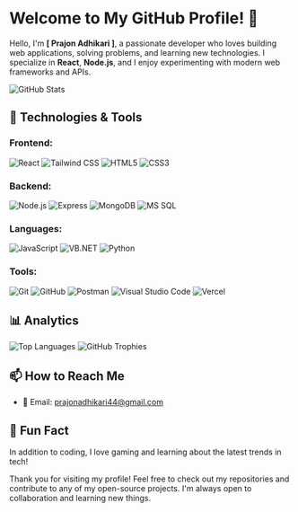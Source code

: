# Welcome to My GitHub Profile! 👋

Hello, I'm **[ Prajon Adhikari ]**, a passionate developer who loves building web applications, solving problems, and learning new technologies. I specialize in **React**, **Node.js**, and I enjoy experimenting with modern web frameworks and APIs.

![GitHub Stats](https://github-readme-stats.vercel.app/api?username=Prajon-Adhikari&show_icons=true&hide_title=true&hide=prs&count_private=true&theme=radical)

## 🚀 Technologies & Tools

### Frontend:
![React](https://img.shields.io/badge/React-61DAFB?style=flat-square&logo=react&logoColor=black)
![Tailwind CSS](https://img.shields.io/badge/Tailwind%20CSS-06B6D4?style=flat-square&logo=tailwind-css&logoColor=white)
![HTML5](https://img.shields.io/badge/HTML5-E34F26?style=flat-square&logo=html5&logoColor=white)
![CSS3](https://img.shields.io/badge/CSS3-1572B6?style=flat-square&logo=css3&logoColor=white)

### Backend:
![Node.js](https://img.shields.io/badge/Node.js-339933?style=flat-square&logo=node.js&logoColor=white)
![Express](https://img.shields.io/badge/Express-000000?style=flat-square&logo=express&logoColor=white)
![MongoDB](https://img.shields.io/badge/MongoDB-47A248?style=flat-square&logo=mongodb&logoColor=white)
![MS SQL](https://img.shields.io/badge/MS%20SQL-CC2927?style=flat-square&logo=microsoft-sql-server&logoColor=white)

### Languages:
![JavaScript](https://img.shields.io/badge/JavaScript-F7DF1E?style=flat-square&logo=javascript&logoColor=black)
![VB.NET](https://img.shields.io/badge/VB.NET-5E2C5B?style=flat-square&logo=.net&logoColor=white)
![Python](https://img.shields.io/badge/Python-3776AB?style=flat-square&logo=python&logoColor=white)

### Tools:
![Git](https://img.shields.io/badge/Git-F05032?style=flat-square&logo=git&logoColor=white)
![GitHub](https://img.shields.io/badge/GitHub-181717?style=flat-square&logo=github&logoColor=white)
![Postman](https://img.shields.io/badge/Postman-FF6C37?style=flat-square&logo=postman&logoColor=white)
![Visual Studio Code](https://img.shields.io/badge/Visual%20Studio%20Code-007ACC?style=flat-square&logo=visual-studio-code&logoColor=white)
![Vercel](https://img.shields.io/badge/Vercel-000000?style=flat-square&logo=vercel&logoColor=white)

## 📊 Analytics

![Top Languages](https://github-readme-stats.vercel.app/api/top-langs/?username=Prajon-Adhikari&layout=compact&theme=radical)
![GitHub Trophies](https://github-profile-trophy.vercel.app/?username=Prajon-Adhikari&theme=radical&column=5)

## 📫 How to Reach Me

- 📧 Email: [prajonadhikari44@gmail.com](mailto:prajonadhikari44@gmail.com)  

  
## 💬 Fun Fact

In addition to coding, I love gaming and learning about the latest trends in tech!

Thank you for visiting my profile! Feel free to check out my repositories and contribute to any of my open-source projects. I'm always open to collaboration and learning new things.
